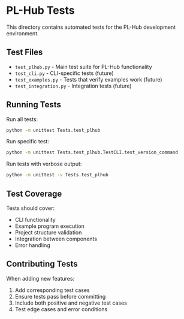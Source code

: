 # PL-Hub Tests

This directory contains automated tests for the PL-Hub development environment.

## Test Files

- `test_plhub.py` - Main test suite for PL-Hub functionality
- `test_cli.py` - CLI-specific tests (future)
- `test_examples.py` - Tests that verify examples work (future)
- `test_integration.py` - Integration tests (future)

## Running Tests

Run all tests:
```bash
python -m unittest Tests.test_plhub
```

Run specific test:
```bash
python -m unittest Tests.test_plhub.TestCLI.test_version_command
```

Run tests with verbose output:
```bash
python -m unittest -v Tests.test_plhub
```

## Test Coverage

Tests should cover:
- CLI functionality
- Example program execution
- Project structure validation
- Integration between components
- Error handling

## Contributing Tests

When adding new features:
1. Add corresponding test cases
2. Ensure tests pass before committing
3. Include both positive and negative test cases
4. Test edge cases and error conditions